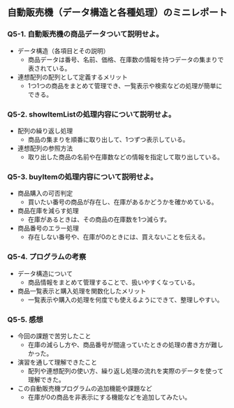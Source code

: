 ## 自動販売機（データ構造と各種処理）のミニレポート
### Q5-1. 自動販売機の商品データついて説明せよ。
* データ構造（各項目とその説明）
  * 商品データは番号、名前、価格、在庫数の情報を持つデータの集まりで表されている。
* 連想配列の配列として定義するメリット
  * 1つ1つの商品をまとめて管理でき、一覧表示や検索などの処理が簡単にできる。
### Q5-2. showItemListの処理内容について説明せよ。
* 配列の繰り返し処理
  * 商品の集まりを順番に取り出して、1つずつ表示している。
* 連想配列の参照方法
  * 取り出した商品の名前や在庫数などの情報を指定して取り出している。
### Q5-3. buyItemの処理内容について説明せよ。
* 商品購入の可否判定
  * 買いたい番号の商品が存在し、在庫があるかどうかを確かめている。
* 商品在庫を減らす処理
  * 在庫があるときは、その商品の在庫数を1つ減らす。
* 商品番号のエラー処理
  * 存在しない番号や、在庫が0のときには、買えないことを伝える。
### Q5-4. プログラムの考察
* データ構造について
  * 商品情報をまとめて管理することで、扱いやすくなっている。
* 商品一覧表示と購入処理を関数化したメリット
  * 一覧表示や購入の処理を何度でも使えるようにできて、整理しやすい。
### Q5-5. 感想
* 今回の課題で苦労したこと
  * 在庫の減らし方や、商品番号が間違っていたときの処理の書き方が難しかった。
* 演習を通して理解できたこと
  * 配列や連想配列の使い方、繰り返し処理の流れを実際のデータを使って理解できた。
* この自動販売機プログラムの追加機能や課題など
  * 在庫が0の商品を非表示にする機能などを追加してみたい。
